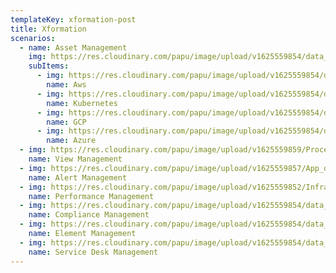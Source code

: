 ```yaml
---
templateKey: xformation-post
title: Xformation
scenarios:
  - name: Asset Management
    img: https://res.cloudinary.com/papu/image/upload/v1625559854/data_j7mjvr.svg
    subItems:
      - img: https://res.cloudinary.com/papu/image/upload/v1625559854/data_j7mjvr.svg
        name: Aws
      - img: https://res.cloudinary.com/papu/image/upload/v1625559854/data_j7mjvr.svg
        name: Kubernetes
      - img: https://res.cloudinary.com/papu/image/upload/v1625559854/data_j7mjvr.svg
        name: GCP
      - img: https://res.cloudinary.com/papu/image/upload/v1625559854/data_j7mjvr.svg
        name: Azure
  - img: https://res.cloudinary.com/papu/image/upload/v1625559859/Process_rxu7u8.svg
    name: View Management
  - img: https://res.cloudinary.com/papu/image/upload/v1625559857/App_dfq0tc.svg
    name: Alert Management
  - img: https://res.cloudinary.com/papu/image/upload/v1625559852/Infra_jaomzl.svg
    name: Performance Management
  - img: https://res.cloudinary.com/papu/image/upload/v1625559854/data_j7mjvr.svg
    name: Compliance Management
  - img: https://res.cloudinary.com/papu/image/upload/v1625559854/data_j7mjvr.svg
    name: Element Management
  - img: https://res.cloudinary.com/papu/image/upload/v1625559854/data_j7mjvr.svg
    name: Service Desk Management
---
```

